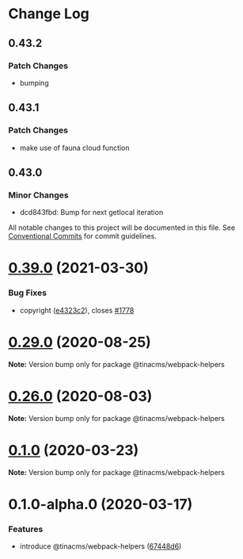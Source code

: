 # Change Log

## 0.43.2

### Patch Changes

- bumping

## 0.43.1

### Patch Changes

- make use of fauna cloud function

## 0.43.0

### Minor Changes

- dcd843fbd: Bump for next getlocal iteration

All notable changes to this project will be documented in this file.
See [Conventional Commits](https://conventionalcommits.org) for commit guidelines.

# [0.39.0](https://github.com/tinacms/tinacms/compare/v0.38.0...v0.39.0) (2021-03-30)

### Bug Fixes

- copyright ([e4323c2](https://github.com/tinacms/tinacms/commit/e4323c25b7e893005bffad1827018b523b7f6939)), closes [#1778](https://github.com/tinacms/tinacms/issues/1778)

# [0.29.0](https://github.com/tinacms/tinacms/compare/v0.28.0...v0.29.0) (2020-08-25)

**Note:** Version bump only for package @tinacms/webpack-helpers

# [0.26.0](https://github.com/tinacms/tinacms/compare/v0.25.0...v0.26.0) (2020-08-03)

**Note:** Version bump only for package @tinacms/webpack-helpers

# [0.1.0](https://github.com/tinacms/tinacms/compare/@tinacms/webpack-helpers@0.1.0-alpha.0...@tinacms/webpack-helpers@0.1.0) (2020-03-23)

**Note:** Version bump only for package @tinacms/webpack-helpers

# 0.1.0-alpha.0 (2020-03-17)

### Features

- introduce @tinacms/webpack-helpers ([67448d6](https://github.com/tinacms/tinacms/commit/67448d6))
